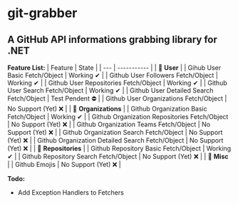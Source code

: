 # git-grabber
## A GitHub API informations grabbing library for .NET
**Feature List:**
| Feature | State |
| --- | ----------- |
| 🔵 **User** |
| Gihub User Basic Fetch/Object | Working ✔ |
| Github User Followers Fetch/Object | Working ✔ |
| Github User Repositories Fetch/Object | Working ✔ |
| Github User Search Fetch/Object | Working ✔ |
| Github User Detailed Search Fetch/Object | Test Pendent ⛔ |
| Github User Organizations Fetch/Object | No Support (Yet) ❌ |
| 🔵 **Organizations** |
| Github Organization Basic Fetch/Object | Working ✔ |
| Github Organization Repositories Fetch/Object | No Support (Yet) ❌ |
| Github Organization Teams Fetch/Object | No Support (Yet) ❌ |
| Github Organization Search Fetch/Object | No Support (Yet) ❌ |
| Github Organization Detailed Search Fetch/Object | No Support (Yet) ❌ |
| 🔵 **Repositories** |
| Github Repository Basic Fetch/Object | Working ✔ |
| Github Repository Search Fetch/Object | No Support (Yet) ❌ |
| 🔵 **Misc** |
| Github Emojis | No Support (Yet) ❌ |

**Todo:**
- Add Exception Handlers to Fetchers
